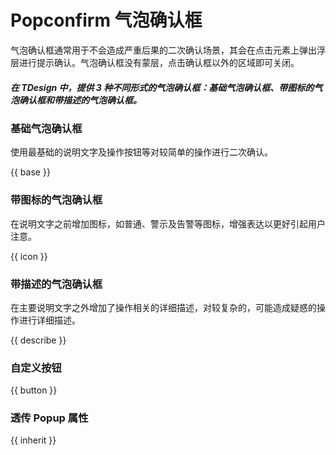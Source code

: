 # Popconfirm 气泡确认框

气泡确认框通常用于不会造成严重后果的二次确认场景，其会在点击元素上弹出浮层进行提示确认。气泡确认框没有蒙层，点击确认框以外的区域即可关闭。

##### 在 TDesign 中，提供 3 种不同形式的气泡确认框：基础气泡确认框、带图标的气泡确认框和带描述的气泡确认框。

### 基础气泡确认框

使用最基础的说明文字及操作按钮等对较简单的操作进行二次确认。

{{ base }}

### 带图标的气泡确认框

在说明文字之前增加图标，如普通、警示及告警等图标，增强表达以更好引起用户注意。

{{ icon }}

### 带描述的气泡确认框

在主要说明文字之外增加了操作相关的详细描述，对较复杂的，可能造成疑惑的操作进行详细描述。

{{ describe }}

### 自定义按钮

{{ button }}

### 透传 Popup 属性

{{ inherit }}
